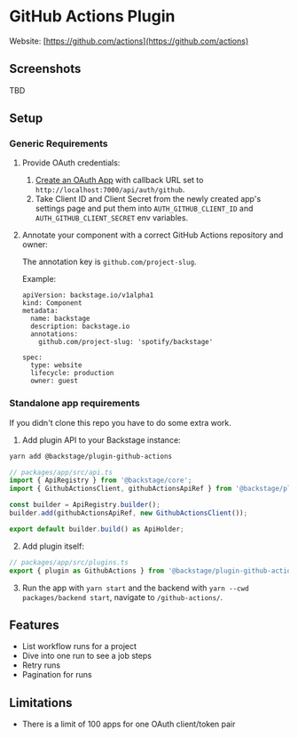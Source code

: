 # GitHub Actions Plugin

Website: [https://github.com/actions](https://github.com/actions)

## Screenshots

TBD

## Setup

### Generic Requirements

1. Provide OAuth credentials:
   1. [Create an OAuth App](https://developer.github.com/apps/building-oauth-apps/creating-an-oauth-app/) with callback URL set to `http://localhost:7000/api/auth/github`.
   2. Take Client ID and Client Secret from the newly created app's settings page and put them into `AUTH_GITHUB_CLIENT_ID` and `AUTH_GITHUB_CLIENT_SECRET` env variables.
2. Annotate your component with a correct GitHub Actions repository and owner:

   The annotation key is `github.com/project-slug`.

   Example:

   ```
   apiVersion: backstage.io/v1alpha1
   kind: Component
   metadata:
     name: backstage
     description: backstage.io
     annotations:
       github.com/project-slug: 'spotify/backstage'

   spec:
     type: website
     lifecycle: production
     owner: guest
   ```

### Standalone app requirements

If you didn't clone this repo you have to do some extra work.

1. Add plugin API to your Backstage instance:

```bash
yarn add @backstage/plugin-github-actions
```

```js
// packages/app/src/api.ts
import { ApiRegistry } from '@backstage/core';
import { GithubActionsClient, githubActionsApiRef } from '@backstage/plugin-github-actions';

const builder = ApiRegistry.builder();
builder.add(githubActionsApiRef, new GithubActionsClient());

export default builder.build() as ApiHolder;
```

2. Add plugin itself:

```js
// packages/app/src/plugins.ts
export { plugin as GithubActions } from '@backstage/plugin-github-actions';
```

3. Run the app with `yarn start` and the backend with `yarn --cwd packages/backend start`, navigate to `/github-actions/`.

## Features

- List workflow runs for a project
- Dive into one run to see a job steps
- Retry runs
- Pagination for runs

## Limitations

- There is a limit of 100 apps for one OAuth client/token pair
